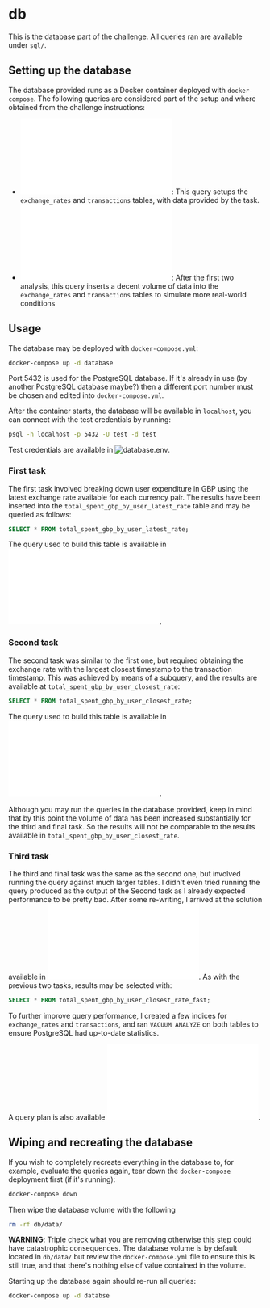 # db

This is the database part of the challenge. All queries ran are available under `sql/`.

## Setting up the database

The database provided runs as a Docker container deployed with `docker-compose`. The following queries are considered part of the setup and where obtained from the challenge instructions:
* ![01_create_schema.sql](sql/01_create_schema.sql): This query setups the `exchange_rates` and `transactions` tables, with data provided by the task.
* ![04_simulate_volumes_of_data.sql](sql/04_simulate_volumes_of_data.sql): After the first two analysis, this query inserts a decent volume of data into the `exchange_rates` and `transactions` tables to simulate more real-world conditions

## Usage

The database may be deployed with `docker-compose.yml`:

``` sh
docker-compose up -d database
```

Port 5432 is used for the PostgreSQL database. If it's already in use (by another PostgreSQL database maybe?) then a different port number must be chosen and edited into `docker-compose.yml`.

After the container starts, the database will be available in `localhost`, you can connect with the test credentials by running:

``` sh
psql -h localhost -p 5432 -U test -d test
```

Test credentials are available in ![`database.env`](../database.env).

### First task

The first task involved breaking down user expenditure in GBP using the latest exchange rate available for each currency pair. The results have been inserted into the `total_spent_gbp_by_user_latest_rate` table and may be queried as follows:

``` sql
SELECT * FROM total_spent_gbp_by_user_latest_rate;
```

The query used to build this table is available in ![02_spend_breakdown_latest_date.sql](sql/02_spend_breakdown_latest_date.sql).

### Second task

The second task was similar to the first one, but required obtaining the exchange rate with the largest closest timestamp to the transaction timestamp. This was achieved by means of a subquery, and the results are available at `total_spent_gbp_by_user_closest_rate`:

``` sql
SELECT * FROM total_spent_gbp_by_user_closest_rate;
```

The query used to build this table is available in ![03_spend_breakdown_closest_date.sql](sql/02_spend_breakdown_closest_date.sql).

Although you may run the queries in the database provided, keep in mind that by this point the volume of data has been increased substantially for the third and final task. So the results will not be comparable to the results available in `total_spent_gbp_by_user_closest_rate`.

### Third task

The third and final task was the same as the second one, but involved running the query against much larger tables. I didn't even tried running the query produced as the output of the Second task as I already expected performance to be pretty bad. After some re-writing, I arrived at the solution available in ![05_spend_breakdown_closest_date_fast.sql](sql/05_spend_breakdown_closest_date_fast.sql). As with the previous two tasks, results may be selected with:

``` sql
SELECT * FROM total_spent_gbp_by_user_closest_rate_fast;
```

To further improve query performance, I created a few indices for `exchange_rates` and `transactions`, and ran `VACUUM ANALYZE` on both tables to ensure PostgreSQL had up-to-date statistics.

A query plan is also available ![here](task_three_plan.json).

## Wiping and recreating the database

If you wish to completely recreate everything in the database to, for example, evaluate the queries again, tear down the `docker-compose` deployment first (if it's running):

``` sh
docker-compose down
```

Then wipe the database volume with the following

``` sh
rm -rf db/data/
```

**WARNING**: Triple check what you are removing otherwise this step could have catastrophic consequences. The database volume is by default located in `db/data/` but review the `docker-compose.yml` file to ensure this is still true, and that there's nothing else of value contained in the volume.

Starting up the database again should re-run all queries:

``` sh
docker-compose up -d databse
```

